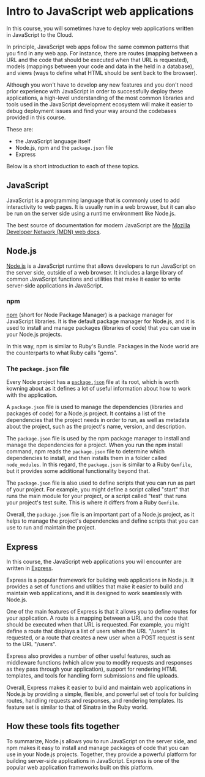 # Intro to JavaScript web applications

In this course, you will sometimes have to deploy web applications written in JavaScript to the Cloud.

In principle, JavaScript web apps follow the same common patterns that you find in any web app. For instance, there are routes (mapping between a URL and the code that should be executed when that URL is requested), models (mappings between your code and data in the held in a database), and views (ways to define what HTML should be sent back to the browser).

Although you won't have to develop any new features and you don't need prior experience with JavaScript in order to successfully deploy these applications, a high-level understanding of the most common libraries and tools used in the JavaScript development ecosystem will make it easier to debug deployment issues and find your way around the codebases provided in this course.

These are:

- the JavaScript language itself
- Node.js, npm and the `package.json` file
- Express

Below is a short introduction to each of these topics.

## JavaScript

JavaScript is a programming language that is commonly used to add interactivity to web pages. It is usually run in a web browser, but it can also be run on the server side using a runtime environment like Node.js.

The best source of documentation for modern JavaScript are the [Mozilla Developer Network (MDN) web docs](https://developer.mozilla.org/en-US/docs/Web/JavaScript).

## Node.js

[Node.js](https://nodejs.org/en/) is a JavaScript runtime that allows developers to run JavaScript on the server side, outside of a web browser. It includes a large library of common JavaScript functions and utilities that make it easier to write server-side applications in JavaScript.

### npm

[npm](https://www.npmjs.com/) (short for Node Package Manager) is a package manager for JavaScript libraries. It is the default package manager for Node.js, and it is used to install and manage packages (libraries of code) that you can use in your Node.js projects.

In this way, npm is similar to Ruby's Bundle. Packages in the Node world are the counterparts to what Ruby calls "gems". 

### The `package.json` file

Every Node project has a [`package.json`](https://docs.npmjs.com/cli/v9/configuring-npm/package-json) file at its root, which is worth kowning about as it defines a lot of useful information about how to work with the application.

A `package.json` file is used to manage the dependencies (libraries and packages of code) for a Node.js project. It contains a list of the dependencies that the project needs in order to run, as well as metadata about the project, such as the project's name, version, and description.

The `package.json` file is used by the npm package manager to install and manage the dependencies for a project. When you run the npm install command, npm reads the `package.json` file to determine which dependencies to install, and then installs them in a folder called `node_modules`.
In this regard, the `package.json` is similar to a Ruby `Gemfile`, but it provides some additional functionality beyond that.

The `package.json` file is also used to define scripts that you can run as part of your project. For example, you might define a script called "start" that runs the main module for your project, or a script called "test" that runs your project's test suite. This is where it differs from a Ruby `Gemfile`.

Overall, the `package.json` file is an important part of a Node.js project, as it helps to manage the project's dependencies and define scripts that you can use to run and maintain the project.


## Express

In this course, the JavaScript web applications you will encounter are written in [Express](https://expressjs.com/).

Express is a popular framework for building web applications in Node.js. It provides a set of functions and utilities that make it easier to build and maintain web applications, and it is designed to work seamlessly with Node.js.

One of the main features of Express is that it allows you to define routes for your application. A route is a mapping between a URL and the code that should be executed when that URL is requested. For example, you might define a route that displays a list of users when the URL "/users" is requested, or a route that creates a new user when a POST request is sent to the URL "/users".

Express also provides a number of other useful features, such as middleware functions (which allow you to modify requests and responses as they pass through your application), support for rendering HTML templates, and tools for handling form submissions and file uploads.

Overall, Express makes it easier to build and maintain web applications in Node.js by providing a simple, flexible, and powerful set of tools for building routes, handling requests and responses, and rendering templates. Its feature set is similar to that of Sinatra in the Ruby world. 

## How these tools fits together

To summarize, Node.js allows you to run JavaScript on the server side, and npm makes it easy to install and manage packages of code that you can use in your Node.js projects. Together, they provide a powerful platform for building server-side applications in JavaScript. Express is one of the popular web application frameworks built on this platform.
